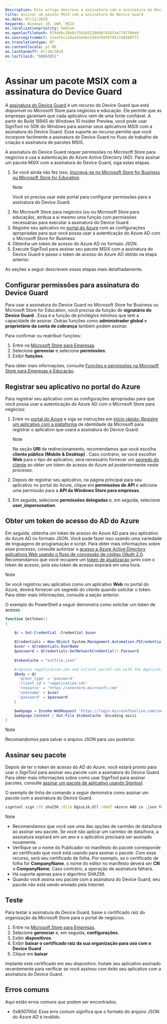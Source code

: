 ```yaml
---
Description: Este artigo descreve a assinatura com a assinatura do Device Guard
title: Assinar um pacote MSIX com a assinatura do Device Guard
ms.date: 07/12/2019
keywords: Windows 10, UWP, MSIX
ms.localizationpriority: medium
ms.openlocfilehash: 0784d6c3bb8cf563d5238698f42653e7747f00e0
ms.sourcegitcommit: c5aafec124a1b5e5bce364768f6f9127a8500f73
ms.translationtype: MT
ms.contentlocale: pt-BR
ms.lasthandoff: 07/30/2019
ms.locfileid: "68663851"
---
```

# <a name="sign-an-msix-package-with-device-guard-signing"></a>Assinar um pacote MSIX com a assinatura do Device Guard

A [assinatura do Device Guard](https://docs.microsoft.com/microsoft-store/device-guard-signing-portal) é um recurso do Device Guard que está disponível no Microsoft Store para negócios e educação. Ele permite que as empresas garantam que cada aplicativo vem de uma fonte confiável. A partir do Build 18945 do Windows 10 Insider Preview, você pode usar SignTool no SDK do Windows para assinar seus aplicativos MSIX com a assinatura do Device Guard. Esse suporte ao recurso permite que você incorpore facilmente a assinatura do Device Guard no fluxo de trabalho de criação e assinatura de pacotes MSIX.

A assinatura do Device Guard requer permissões no Microsoft Store para negócios e usa a autenticação do Azure Active Directory (AD). Para assinar um pacote MSIX com a assinatura do Device Guard, siga estas etapas.

1. Se você ainda não fez isso, [Inscreva-se no Microsoft Store for Business ou Microsoft Store for Education](https://docs.microsoft.com/microsoft-store/sign-up-microsoft-store-for-business).
    > [!NOTE]
    > Você só precisa usar este portal para configurar permissões para a assinatura do Device Guard.
2. No Microsoft Store para negócios (ou ou Microsoft Store para educação), atribua a si mesmo uma função com permissões necessárias para executar a assinatura do Device Guard.
3. Registre seu aplicativo no [portal do Azure](https://portal.azure.com/) com as configurações apropriadas para que você possa usar a autenticação do Azure AD com o Microsoft Store for Business.
4. Obtenha um token de acesso do Azure AD no formato JSON.
5. Execute SignTool para assinar seu pacote MSIX com a assinatura do Device Guard e passe o token de acesso do Azure AD obtido na etapa anterior.

As seções a seguir descrevem essas etapas mais detalhadamente.

## <a name="configure-permissions-for-device-guard-signing"></a>Configurar permissões para assinatura do Device Guard

Para usar a assinatura do Device Guard no Microsoft Store for Business ou Microsoft Store for Education, você precisa da função de **signatário do Device Guard** . Essa é a função de privilégios mínimos que tem a capacidade de assinar. Outras funções como **administrador global** e **proprietário da conta de cobrança** também podem assinar.

Para confirmar ou reatribuir funções:

1. Entre na [Microsoft Store para Empresas](https://businessstore.microsoft.com/).
2. Selecione **gerenciar** e selecione **permissões**.
3. Exibir **funções**.

Para obter mais informações, consulte [Funções e permissões na Microsoft Store para Empresas e Educação](https://docs.microsoft.com/microsoft-store/roles-and-permissions-microsoft-store-for-business).

## <a name="register-your-app-in-the-azure-portal"></a>Registrar seu aplicativo no portal do Azure

Para registrar seu aplicativo com as configurações apropriadas para que você possa usar a autenticação do Azure AD com o Microsoft Store para negócios:

1. Entre no [portal do Azure](https://portal.azure.com/) e siga as instruções em [início rápido: Registre um aplicativo com a plataforma](https://docs.microsoft.com/azure/active-directory/develop/quickstart-register-app) de identidade da Microsoft para registrar o aplicativo que usará a assinatura do Device Guard.

    > [!NOTE]
    > Na seção **URI** de redirecionamento, recomendamos que você escolha **cliente público (Mobile & Desktop)** . Caso contrário, se você escolher **Web** para o tipo de aplicativo, será necessário fornecer um [segredo do cliente](https://docs.microsoft.com/azure/active-directory/develop/quickstart-configure-app-access-web-apis#add-credentials-to-your-web-application) ao obter um token de acesso do Azure ad posteriormente neste processo.

2. Depois de registrar seu aplicativo, na página principal para seu aplicativo no portal do Azure, clique em **permissões de API** e adicione uma permissão para a **API da Windows Store para empresas**.

3. Em seguida, selecione **permissões delegadas** e, em seguida, selecione **user_impersonation**.

## <a name="get-an-azure-ad-access-token"></a>Obter um token de acesso do AD do Azure

Em seguida, obtenha um token de acesso do Azure AD para seu aplicativo do Azure AD no formato JSON. Você pode fazer isso usando uma variedade de linguagens de programação e script. Para obter mais informações sobre esse processo, consulte autorizar o [acesso a Azure Active Directory aplicativos Web usando o fluxo de concessão de código OAuth 2,0](https://docs.microsoft.com/azure/active-directory/develop/v1-protocols-oauth-code). Recomendamos que você recupere um [token de atualização](https://docs.microsoft.com/azure/active-directory/develop/v1-protocols-oauth-code#refreshing-the-access-tokens) junto com o token de acesso, pois seu token de acesso expirará em uma hora.

> [!NOTE]
> Se você registrou seu aplicativo como um aplicativo **Web** no portal do Azure, deverá fornecer um segredo do cliente quando solicitar o token. Para obter mais informações, consulte a seção anterior.

O exemplo do PowerShell a seguir demonstra como solicitar um token de acesso.

```powershell
function GetToken()
{

    $c = Get-Credential -Credential $user
    
    $Credentials = New-Object System.Management.Automation.PSCredential -ArgumentList $c.UserName, $c.password
    $user = $Credentials.UserName
    $password = $Credentials.GetNetworkCredential().Password
    
    $tokenCache = "outfile.json"

    #replace <application-id> and <client_secret-id> with the Application ID from your Azure AD application registration
    $Body = @{
      'grant_type' = 'password'
      'client_id'= '<application-id>'
      'resource' = 'https://onestore.microsoft.com'
      'username' = $user
      'password' = $password
    }

    $webpage = Invoke-WebRequest 'https://login.microsoftonline.com/common/oauth2/token' -Method 'POST'  -Body $Body -UseBasicParsing
    $webpage.Content | Out-File $tokenCache -Encoding ascii
}
```

> [!NOTE]
> Recomandomos para salvar o arquivo JSON para uso posterior.

## <a name="sign-your-package"></a>Assinar seu pacote

Depois de ter o token de acesso do AD do Azure, você estará pronto para usar o SignTool para assinar seu pacote com a assinatura do Device Guard. Para obter mais informações sobre como usar SignTool para assinar pacotes, consulte [assinar um pacote de aplicativo usando Signtool](https://docs.microsoft.com/windows/uwp/packaging/sign-app-package-using-signtool?context=/windows/msix/render#prerequisites).

O exemplo de linha de comando a seguir demonstra como assinar um pacote com a assinatura do Device Guard.

```cmd
signtool sign /fd sha256 /dlib DgssLib.dll /dmdf <Azure AAD in .json format> /t <timestamp-service-url> <your .msix package>
```

> [!NOTE]
> * Recomendamos que você use uma das opções de carimbo de data/hora ao assinar seu pacote. Se você não aplicar um carimbo de data/hora, a assinatura expirará em um ano e o aplicativo precisará ser assinado novamente.
> * Verifique se o nome do Publicador no manifesto do pacote corresponde ao certificado que você está usando para assinar o pacote. Com esse recurso, será seu certificado de folha. Por exemplo, se o certificado de folha for **CompanyName**, o nome do editor no manifesto deverá ser **CN = CompanyName**. Caso contrário, a operação de assinatura falhará.
> * Há suporte apenas para o algoritmo SHA256.
> * Quando você assina seu pacote com a assinatura do Device Guard, seu pacote não está sendo enviado pela Internet.

## <a name="test"></a>Teste

Para testar a assinatura do Device Guard, baixe o certificado raiz do organização da Microsoft Store para o portal de negócios.

1. Entre na [Microsoft Store para Empresas](https://businessstore.microsoft.com/).
2. Selecione **gerenciar** e, em seguida, **configurações**.
3. Exibir **dispositivos**.
4. Exibir **baixar o certificado raiz da sua organização para uso com o Device Guard**
5. Clique em **baixar**

Implante este certificado em seu dispositivo. Instale seu aplicativo assinado recentemente para verificar se você assinou com êxito seu aplicativo com a assinatura do Device Guard.

## <a name="common-errors"></a>Erros comuns

Aqui estão erros comuns que podem ser encontrados.

* 0x800700d: Esse erro comum significa que o formato do arquivo JSON do Azure AD é inválido.
